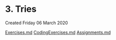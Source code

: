 # 3. Tries
Created Friday 06 March 2020

[Exercises.md](./3._Tries/Quizzes&Exercises/Exercises.md)
[CodingExercises.md](./3._Tries/Quizzes&Exercises/CodingExercises.md)
[Assignments.md](./3._Tries/zAssignments/Assignments.md)

